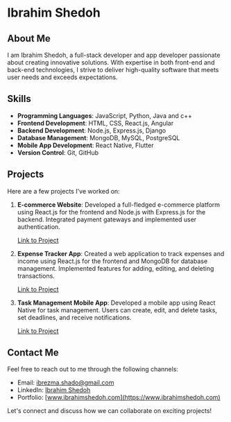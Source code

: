 # Ibrahim Shedoh

## About Me

I am Ibrahim Shedoh, a full-stack developer and app developer passionate about creating innovative solutions. With expertise in both front-end and back-end technologies, I strive to deliver high-quality software that meets user needs and exceeds expectations.

## Skills

- **Programming Languages**: JavaScript, Python, Java and c++
- **Frontend Development**: HTML, CSS, React.js, Angular
- **Backend Development**: Node.js, Express.js, Django
- **Database Management**: MongoDB, MySQL, PostgreSQL
- **Mobile App Development**: React Native, Flutter
- **Version Control**: Git, GitHub

## Projects

Here are a few projects I've worked on:

1. **E-commerce Website**: Developed a full-fledged e-commerce platform using React.js for the frontend and Node.js with Express.js for the backend. Integrated payment gateways and implemented user authentication.
   
   [Link to Project](#)

2. **Expense Tracker App**: Created a web application to track expenses and income using React.js for the frontend and MongoDB for database management. Implemented features for adding, editing, and deleting transactions.

   [Link to Project](#)

3. **Task Management Mobile App**: Developed a mobile app using React Native for task management. Users can create, edit, and delete tasks, set deadlines, and receive notifications.

   [Link to Project](#)

## Contact Me

Feel free to reach out to me through the following channels:

- Email: [ibrezma.shado@gmail.com](ibrezma.shado@email.com)
- LinkedIn: [Ibrahim Shedoh](https://www.linkedin.com/in/ibrahimshedoh/)
- Portfolio: [www.ibrahimshedoh.com](https://www.ibrahimshedoh.com)

Let's connect and discuss how we can collaborate on exciting projects!
